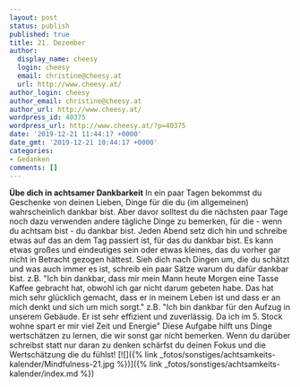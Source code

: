 ```yaml
---
layout: post
status: publish
published: true
title: 21. Dezember
author:
  display_name: cheesy
  login: cheesy
  email: christine@cheesy.at
  url: http://www.cheesy.at/
author_login: cheesy
author_email: christine@cheesy.at
author_url: http://www.cheesy.at/
wordpress_id: 40375
wordpress_url: http://www.cheesy.at/?p=40375
date: '2019-12-21 11:44:17 +0000'
date_gmt: '2019-12-21 10:44:17 +0000'
categories:
- Gedanken
comments: []
---
```

 **Übe dich in achtsamer Dankbarkeit**
In ein paar Tagen bekommst du Geschenke von deinen Lieben, Dinge für die du (im allgemeinen) wahrscheinlich dankbar bist. Aber davor solltest du die nächsten paar Tage noch dazu verwenden andere tägliche Dinge zu bemerken, für die - wenn du achtsam bist - du dankbar bist.
Jeden Abend setz dich hin und schreibe etwas auf das an dem Tag passiert ist, für das du dankbar bist. Es kann etwas großes und eindeutiges sein oder etwas kleines, das du vorher gar nicht in Betracht gezogen hättest. Sieh dich nach Dingen um, die du schätzt und was auch immer es ist, schreib ein paar Sätze warum du dafür dankbar bist.
z.B. "Ich bin dankbar, dass mir mein Mann heute Morgen eine Tasse Kaffee gebracht hat, obwohl ich gar nicht darum gebeten habe. Das hat mich sehr glücklich gemacht, dass er in meinem Leben ist und dass er an mich denkt und sich um mich sorgt."
z.B. "Ich bin dankbar für den Aufzug in unserem Gebäude. Er ist sehr effizient und zuverlässig. Da ich im 5. Stock wohne spart er mir viel Zeit und Energie"
Diese Aufgabe hilft uns Dinge wertschätzen zu lernen, die wir sonst gar nicht bemerken. Wenn du darüber schreibst statt nur daran zu denken schärfst du deinen Fokus und die Wertschätzung die du fühlst!
[![]({% link _fotos/sonstiges/achtsamkeits-kalender/Mindfulness-21.jpg %})]({% link _fotos/sonstiges/achtsamkeits-kalender/index.md %})
